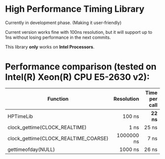 # High Performance Timing Library

Currently in development phase. (Making it user-friendly)

Current version works fine with 100ns resolution, but it will support up to 1ns without losing performance in the next commits.

This library **only** works on **Intel Processors**.

# Performance comparison (tested on Intel(R) Xeon(R) CPU E5-2630 v2):

| Function                             | Resolution | Time per call  |
| ------------------------------------ | ----------:| -----:|
| HPTimeLib                            | 100 ns     | **22 ns** |
| clock_gettime(CLOCK_REALTIME)        | 1 ns       | 25 ns |
| clock_gettime(CLOCK_REALTIME_COARSE) | 1000000 ns |  7 ns |
| gettimeofday(NULL)                   | 1000 ns    | 26 ns |
